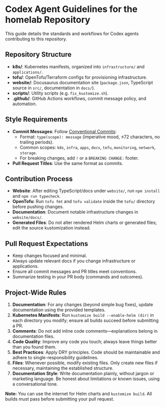 # Codex Agent Guidelines for the homelab Repository

This guide details the standards and workflows for Codex agents contributing to this repository.

## Repository Structure

- **k8s/**: Kubernetes manifests, organized into `infrastructure/` and `applications/`.
- **tofu/**: OpenTofu/Terraform configs for provisioning infrastructure.
- **website/**: Docusaurus documentation site (`package.json`, TypeScript source in `src/`, documentation in `docs/`).
- **scripts/**: Utility scripts (e.g. `fix_kustomize.sh`).
- **.github/**: GitHub Actions workflows, commit message policy, and automation.

## Style Requirements

- **Commit Messages**: Follow [Conventional Commits](.github/commit-convention.md):
  - Format: `type(scope): message` (imperative mood, ≤72 characters, no trailing periods).
  - Common scopes: `k8s`, `infra`, `apps`, `docs`, `tofu`, `monitoring`, `network`, `storage`.
  - For breaking changes, add `!` or a `BREAKING CHANGE:` footer.
- **Pull Request Titles**: Use the same format as commits.

## Contribution Process

- **Website**: After editing TypeScript/docs under `website/`, run `npm install` and `npm run typecheck`.
- **OpenTofu**: Run `tofu fmt` and `tofu validate` inside the `tofu/` directory before pushing changes.
- **Documentation**: Document notable infrastructure changes in `website/docs/`.
- **Generated Files**: Do not alter rendered Helm charts or generated files; edit the source kustomization instead.

## Pull Request Expectations

- Keep changes focused and minimal.
- Always update relevant docs if you change infrastructure or applications.
- Ensure all commit messages and PR titles meet conventions.
- Summarize testing in your PR body (commands and outcomes).

## Project-Wide Rules

1. **Documentation**:
   For any changes (beyond simple bug fixes), update documentation using the provided templates.
2. **Kubernetes Manifests**:
   Run `kustomize build --enable-helm (dir)` in each directory you modify; ensure all builds succeed before submitting a PR.
3. **Comments**:
   Do not add inline code comments—explanations belong in documentation files.
4. **Code Quality**:
   Improve any code you touch; always leave things better than you found them.
5. **Best Practices**:
   Apply DRY principles. Code should be maintainable and adhere to single-responsibility guidelines.
6. **Files**:
   Whenever possible, modify existing files. Only create new files if necessary, maintaining the established structure.
7. **Documentation Style**:
   Write documentation plainly, without jargon or marketing language. Be honest about limitations or known issues, using a conversational tone.

**Note:**
You can use the internet for Helm charts and `kustomize build`. All builds must pass before submitting your pull request.
